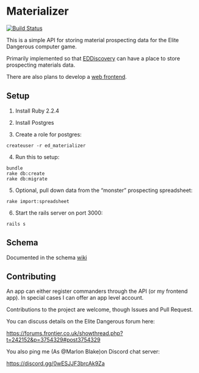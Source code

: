 Materializer
============

[![Build Status](https://travis-ci.org/gregmalcolm/ed-materializer.svg)](https://travis-ci.org/gregmalcolm/ed-materializer)

This is a simple API for storing material prospecting data for the Elite Dangerous computer game.

Primarily implemented so that [EDDiscovery](https://github.com/EDDiscovery/EDDiscovery)
can have a place to store prospecting materials data.

There are also plans to develop a [web frontend](https://github.com/gregmalcolm/ed-materializer-frontend).

Setup
-----

1) Install Ruby 2.2.4

2) Install Postgres

3) Create a role for postgres:
```
createuser -r ed_materializer
```

4) Run this to setup:
```
bundle
rake db:create
rake db:migrate
```

5) Optional, pull down data from the “monster” prospecting spreadsheet:
```
rake import:spreadsheet
```

6) Start the rails server on port 3000:
```
rails s
```

Schema
------

Documented in the schema [wiki](https://github.com/gregmalcolm/ed-materializer/wiki/Schema)

Contributing
------------

An app can either register commanders through the API (or my frontend app). In special cases I can offer an app level account.

Contributions to the project are welcome, though Issues and Pull Request.

You can discuss details on the Elite Dangerous forum here:

https://forums.frontier.co.uk/showthread.php?t=242152&p=3754329#post3754329

You also ping me (As @Marlon Blake)on Discord chat server:

https://discord.gg/0wESJJF3brcAk9Za
